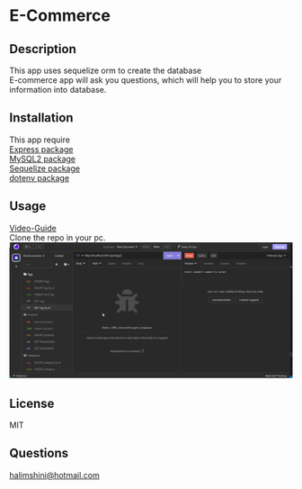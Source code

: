 #  E-Commerce

## Description
This app uses sequelize orm to create the database<br>
E-commerce  app will ask you questions,
which will help you to store your information into database.

## Installation 
This app require <br>
[ Express package](https://www.npmjs.com/package/mysql2)<br>
[ MySQL2 package](https://www.npmjs.com/package/mysql2)<br>
[Sequelize package](https://www.npmjs.com/package/sequelize)<br>
[dotenv package](https://www.npmjs.com/package/dotenv)<br>

## Usage 
[Video-Guide](https://watch.screencastify.com/v/rmX1DY920IKDKXxXTXmo)<br>
Clone the  repo in your pc.<br>
![E Commerce](./Assets/Images/Screen.png)

## License
MIT
## Questions
halimshini@hotmail.com

